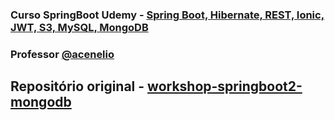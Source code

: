 ### Curso SpringBoot Udemy - [Spring Boot, Hibernate, REST, Ionic, JWT, S3, MySQL, MongoDB](https://www.udemy.com/course/spring-boot-ionic/)

### Professor [@acenelio](https://github.com/acenelio)

## Repositório original - [workshop-springboot2-mongodb](https://github.com/acenelio/workshop-springboot2-mongodb)
